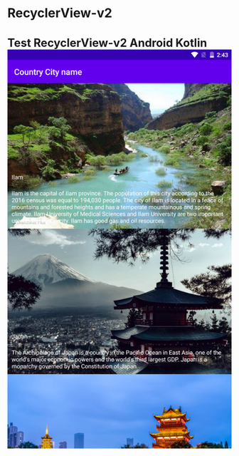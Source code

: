 # RecyclerView-v2
<h1 style="font-size:25px">Test RecyclerView-v2 Android Kotlin</1>
<img src="scr001.png" alt="RecyclerView-v2" title="RecyclerView-v2">
